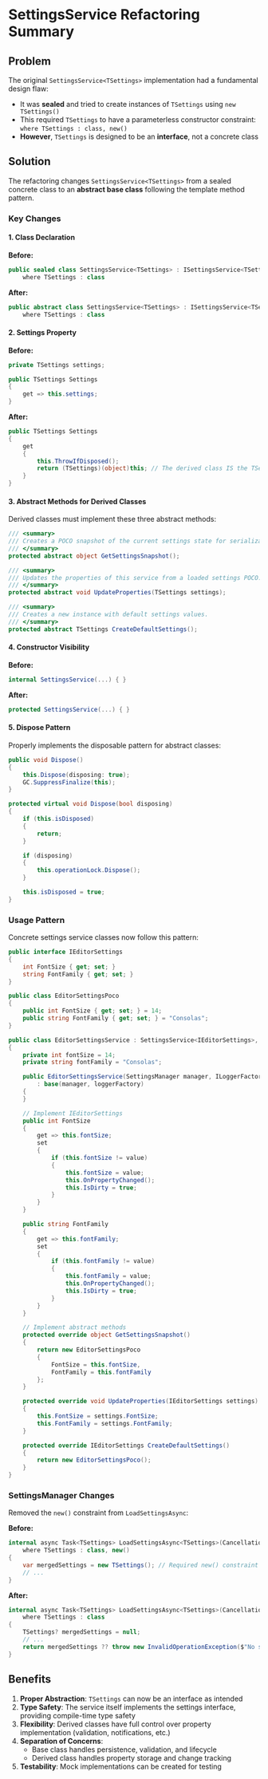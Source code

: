 # SettingsService Refactoring Summary

## Problem

The original `SettingsService<TSettings>` implementation had a fundamental design flaw:

- It was **sealed** and tried to create instances of `TSettings` using `new TSettings()`
- This required `TSettings` to have a parameterless constructor constraint: `where TSettings : class, new()`
- **However**, `TSettings` is designed to be an **interface**, not a concrete class

## Solution

The refactoring changes `SettingsService<TSettings>` from a sealed concrete class to an **abstract base class** following the template method pattern.

### Key Changes

#### 1. Class Declaration
**Before:**
```csharp
public sealed class SettingsService<TSettings> : ISettingsService<TSettings>
    where TSettings : class
```

**After:**
```csharp
public abstract class SettingsService<TSettings> : ISettingsService<TSettings>
    where TSettings : class
```

#### 2. Settings Property
**Before:**
```csharp
private TSettings settings;

public TSettings Settings
{
    get => this.settings;
}
```

**After:**
```csharp
public TSettings Settings
{
    get
    {
        this.ThrowIfDisposed();
        return (TSettings)(object)this; // The derived class IS the TSettings implementation
    }
}
```

#### 3. Abstract Methods for Derived Classes

Derived classes must implement these three abstract methods:

```csharp
/// <summary>
/// Creates a POCO snapshot of the current settings state for serialization.
/// </summary>
protected abstract object GetSettingsSnapshot();

/// <summary>
/// Updates the properties of this service from a loaded settings POCO.
/// </summary>
protected abstract void UpdateProperties(TSettings settings);

/// <summary>
/// Creates a new instance with default settings values.
/// </summary>
protected abstract TSettings CreateDefaultSettings();
```

#### 4. Constructor Visibility
**Before:**
```csharp
internal SettingsService(...) { }
```

**After:**
```csharp
protected SettingsService(...) { }
```

#### 5. Dispose Pattern
Properly implements the disposable pattern for abstract classes:

```csharp
public void Dispose()
{
    this.Dispose(disposing: true);
    GC.SuppressFinalize(this);
}

protected virtual void Dispose(bool disposing)
{
    if (this.isDisposed)
    {
        return;
    }

    if (disposing)
    {
        this.operationLock.Dispose();
    }

    this.isDisposed = true;
}
```

### Usage Pattern

Concrete settings service classes now follow this pattern:

```csharp
public interface IEditorSettings
{
    int FontSize { get; set; }
    string FontFamily { get; set; }
}

public class EditorSettingsPoco
{
    public int FontSize { get; set; } = 14;
    public string FontFamily { get; set; } = "Consolas";
}

public class EditorSettingsService : SettingsService<IEditorSettings>, IEditorSettings
{
    private int fontSize = 14;
    private string fontFamily = "Consolas";

    public EditorSettingsService(SettingsManager manager, ILoggerFactory? loggerFactory = null)
        : base(manager, loggerFactory)
    {
    }

    // Implement IEditorSettings
    public int FontSize
    {
        get => this.fontSize;
        set
        {
            if (this.fontSize != value)
            {
                this.fontSize = value;
                this.OnPropertyChanged();
                this.IsDirty = true;
            }
        }
    }

    public string FontFamily
    {
        get => this.fontFamily;
        set
        {
            if (this.fontFamily != value)
            {
                this.fontFamily = value;
                this.OnPropertyChanged();
                this.IsDirty = true;
            }
        }
    }

    // Implement abstract methods
    protected override object GetSettingsSnapshot()
    {
        return new EditorSettingsPoco
        {
            FontSize = this.fontSize,
            FontFamily = this.fontFamily
        };
    }

    protected override void UpdateProperties(IEditorSettings settings)
    {
        this.FontSize = settings.FontSize;
        this.FontFamily = settings.FontFamily;
    }

    protected override IEditorSettings CreateDefaultSettings()
    {
        return new EditorSettingsPoco();
    }
}
```

### SettingsManager Changes

Removed the `new()` constraint from `LoadSettingsAsync`:

**Before:**
```csharp
internal async Task<TSettings> LoadSettingsAsync<TSettings>(CancellationToken cancellationToken = default)
    where TSettings : class, new()
{
    var mergedSettings = new TSettings(); // Required new() constraint
    // ...
}
```

**After:**
```csharp
internal async Task<TSettings> LoadSettingsAsync<TSettings>(CancellationToken cancellationToken = default)
    where TSettings : class
{
    TSettings? mergedSettings = null;
    // ...
    return mergedSettings ?? throw new InvalidOperationException($"No settings data found for type {settingsTypeName}");
}
```

## Benefits

1. **Proper Abstraction**: `TSettings` can now be an interface as intended
2. **Type Safety**: The service itself implements the settings interface, providing compile-time type safety
3. **Flexibility**: Derived classes have full control over property implementation (validation, notifications, etc.)
4. **Separation of Concerns**:
   - Base class handles persistence, validation, and lifecycle
   - Derived class handles property storage and change tracking
5. **Testability**: Mock implementations can be created for testing
